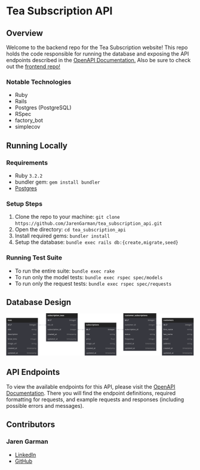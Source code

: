 # Tea Subscription API

## Overview

Welcome to the backend repo for the Tea Subscription website! This repo holds the code responsible for running the database and exposing the API endpoints described in the [OpenAPI Documentation.](https://jarengarman.github.io/tea_subscription_api_docs/) Also be sure to check out the [frontend repo!](https://github.com/JarenGarman/tea_subscription_fe.git)

### Notable Technologies

- Ruby
- Rails
- Postgres (PostgreSQL)
- RSpec
- factory_bot
- simplecov

## Running Locally

### Requirements

- Ruby `3.2.2`
- bundler gem: `gem install bundler`
- [Postgres](https://www.postgresql.org/download/)

### Setup Steps

1. Clone the repo to your machine: `git clone https://github.com/JarenGarman/tea_subscription_api.git`
2. Open the directory: `cd tea_subscription_api`
3. Install required gems: `bundler install`
4. Setup the database: `bundle exec rails db:{create,migrate,seed}`

### Running Test Suite

- To run the entire suite: `bundle exec rake`
- To run only the model tests: `bundle exec rspec spec/models`
- To run only the request tests: `bundle exec rspec spec/requests`

## Database Design

[![DBDiagram Schema](assets/db_diagram.svg "Schema")](db/schema.rb)

## API Endpoints

To view the available endpoints for this API, please visit the [OpenAPI Documentation](https://jarengarman.github.io/tea_subscription_api_docs/). There you will find the endpoint definitions, required formatting for requests, and example requests and responses (including possible errors and messages).

## Contributors

### Jaren Garman

- [LinkedIn](https://www.linkedin.com/in/jarengarman/)
- [GitHub](https://github.com/JarenGarman)
